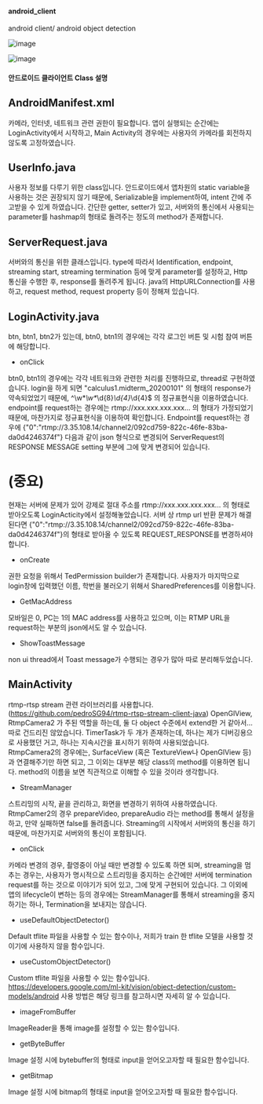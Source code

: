#### android_client
android client/ android object detection

![image](https://user-images.githubusercontent.com/16810004/127075248-a3362d51-40b2-4331-8ed3-409bd73f343e.png)

![image](https://user-images.githubusercontent.com/16810004/127075276-dfcfe8f2-8f02-435f-a433-2522e57dbfbb.png)

#### 안드로이드 클라이언트 Class 설명

## AndroidManifest.xml
카메라, 인터넷, 네트워크 관련 권한이 필요합니다.
앱이 실행되는 순간에는 LoginActivity에서 시작하고, Main Activity의 경우에는 사용자의 카메라를 회전하지 않도록 고정하였습니다.

## UserInfo.java
사용자 정보를 다루기 위한 class입니다. 안드로이드에서 앱차원의 static variable을 사용하는 것은 권장되지 않기 때문에, Serializable을 implement하여, intent 간에 주고받을 수 있게 하였습니다. 간단한 getter, setter가 있고, 서버와의 통신에서 사용되는 parameter를 hashmap의 형태로 돌려주는 정도의 method가 존재합니다.

## ServerRequest.java
서버와의 통신을 위한 클래스입니다.
type에 따라서 Identification, endpoint, streaming start, streaming termination 등에 맞게 parameter를 설정하고, Http 통신을 수행한 후, response를 돌려주게 됩니다. java의 HttpURLConnection를 사용하고, request method, request property 등이 정해져 있습니다.

## LoginActivity.java
btn, btn1, btn2가 있는데,
btn0, btn1의 경우에는 각각 로그인 버튼 및 시험 참여 버튼에 해당합니다.

- onClick

btn0, btn1의 경우에는 각각 네트워크와 관련한 처리를 진행하므로, thread로 구현하였습니다.
login을 하게 되면 "calculus1.midterm_20200101" 의 형태의 response가 약속되었었기 때문에, ^\w*_\w*_\d{8}_\d{4}_\d{4}$ 의 정규표현식을 이용하였습니다. 
endpoint를 request하는 경우에는 rtmp://xxx.xxx.xxx.xxx... 의 형태가 가정되었기 때문에, 마찬가지로 정규표현식을 이용하여 확인합니다.
Endpoint를 request하는 경우에 {"0":"rtmp://3.35.108.14/channel2/092cd759-822c-46fe-83ba-da0d4246374f"} 다음과 같이 json 형식으로 변경되어 ServerRequest의 RESPONSE MESSAGE setting 부분에 그에 맞게 변경되어 있습니다.

# (중요) 
현재는 서버에 문제가 있어 강제로 절대 주소를 rtmp://xxx.xxx.xxx.xxx... 의 형태로 받아오도록 LoginActicity에서 설정해놓았습니다. 서버 상 rtmp url 반환 문제가 해결된다면 {"0":"rtmp://3.35.108.14/channel2/092cd759-822c-46fe-83ba-da0d4246374f"}의 형태로 받아올 수 있도록 REQUEST_RESPONSE를 변경하셔야 합니다. 

- onCreate

권한 요청을 위해서 TedPermission builder가 존재합니다.
사용자가 마지막으로 login창에 입력했던 이름, 학번을 불러오기 위해서 SharedPreferences를 이용합니다.

- GetMacAddress

모바일은 0, PC는 1의 MAC address를 사용하고 있으며, 이는 RTMP URL을 request하는 부분의 json에서도 알 수 있습니다.

- ShowToastMessage

non ui thread에서 Toast message가 수행되는 경우가 많아 따로 분리해두었습니다.

## MainActivity

rtmp-rtsp stream 관련 라이브러리를 사용합니다. (https://github.com/pedroSG94/rtmp-rtsp-stream-client-java)
OpenGlView, RtmpCamera2 가 주된 역할을 하는데, 둘 다 object 수준에서 extend한 거 같아서... 따로 건드리진 않았습니다.
TimerTask가 두 개가 존재하는데, 하나는 제가 디버깅용으로 사용했던 거고, 하나는 지속시간을 표시하기 위하여 사용되었습니다.
RtmpCamera2의 경우에는, SurfaceView (혹은 TextureView나 OpenGlView 등) 과 연결해주기만 하면 되고, 그 이외는 대부분 해당 class의 method를 이용하면 됩니다. method의 이름을 보면 직관적으로 이해할 수 있을 것이라 생각합니다.

- StreamManager

스트리밍의 시작, 끝을 관리하고, 화면을 변경하기 위하여 사용하였습니다.
RtmpCamer2의 경우 prepareVideo, prepareAudio 라는 method를 통해서 설정을 하고, 만약 실패하면 false를 돌려줍니다.
Streaming의 시작에서 서버와의 통신을 하기 때문에, 마찬가지로 서버와의 통신이 포함됩니다.

- onClick

카메라 변경의 경우, 촬영중이 아닐 때만 변경할 수 있도록 하면 되며,
streaming을 멈추는 경우는, 사용자가 명시적으로 스트리밍을 중지하는 순간에만 서버에 termination request를 하는 것으로 이야기가 되어 있고, 그에 맞게 구현되어 있습니다.
그 이외에 앱의 lifecycle이 변하는 등의 경우에는 StreamManager를 통해서 streaming을 중지하기는 하나, Termination을 보내지는 않습니다.

- useDefaultObjectDetector()

Default tflite 파일을 사용할 수 있는 함수이나, 저희가 train 한 tflite 모델을 사용할 것이기에 사용하지 않을 함수입니다.

- useCustomObjectDetector()

Custom tflite 파일을 사용할 수 있는 함수입니다.
https://developers.google.com/ml-kit/vision/object-detection/custom-models/android 사용 방법은 해당 링크를 참고하시면 자세히 알 수 있습니다.

- imageFromBuffer

ImageReader을 통해 image를 설정할 수 있는 함수입니다.

- getByteBuffer

Image 설정 시에 bytebuffer의 형태로 input을 얻어오고자할 때 필요한 함수입니다.

- getBitmap

Image 설정 시에 bitmap의 형태로 input을 얻어오고자할 때 필요한 함수입니다.
